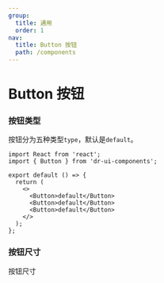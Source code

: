 ```yaml
---
group:
  title: 通用
  order: 1
nav:
  title: Button 按钮
  path: /components
---
```


# Button 按钮

### 按钮类型

按钮分为五种类型`type`，默认是`default`。

```tsx
import React from 'react';
import { Button } from 'dr-ui-components';

export default () => {
  return (
    <>
      <Button>default</Button>
      <Button>default</Button>
      <Button>default</Button>
    </>
  );
};
```

### 按钮尺寸

按钮尺寸
